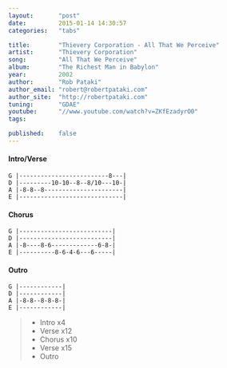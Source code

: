 ```yaml
---
layout:       "post"
date:         2015-01-14 14:30:57
categories:   "tabs"

title:        "Thievery Corporation - All That We Perceive"
artist:       "Thievery Corporation"
song:         "All That We Perceive"
album:        "The Richest Man in Babylon"
year:         2002
author:       "Rob Pataki"
author_email: "robert@robertpataki.com"
author_site:  "http://robertpataki.com"
tuning:       "GDAE"
youtube:      "//www.youtube.com/watch?v=ZKfEzadyrO0"
tags:         

published:    false
---
```


#### Intro/Verse
```
G |-------------------------8---|
D |---------10-10--8--8/10---10-|
A |-8-8--8----------------------|
E |-----------------------------|
```

#### Chorus

```
G |--------------------------|
D |--------------------------|
A |-8----8-6-------------6-8-|
E |----------8-6-4-6---6-----|
```

#### Outro
```
G |------------|
D |------------|
A |-8-8--8-8-8-|
E |------------|
```

> - Intro x4
> - Verse x12
> - Chorus x10
> - Verse x15
> - Outro